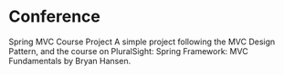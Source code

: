 # Conference
Spring MVC Course Project
A simple project following the MVC Design Pattern, and the course on PluralSight: Spring Framework: MVC Fundamentals by Bryan Hansen.
